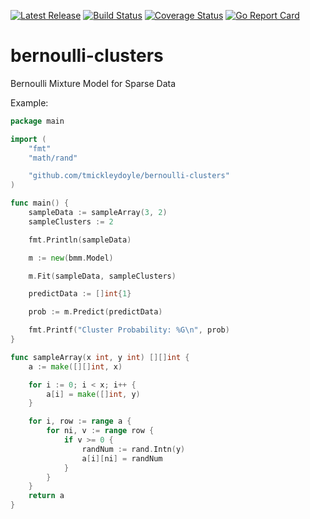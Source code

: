 [![Latest Release](https://img.shields.io/github/release/tmickleydoyle/bernoulli-clusters.svg)](https://github.com/tmickleydoyle/bernoulli-clusters/releases)
[![Build Status](https://github.com/tmickleydoyle/bernoulli-clusters/workflows/build/badge.svg)](https://github.com/tmickleydoyle/bernoulli-clusters/actions)
[![Coverage Status](https://coveralls.io/repos/github/tmickleydoyle/bernoulli-clusters/badge.svg?branch=master)](https://coveralls.io/github/tmickleydoyle/bernoulli-clusters?branch=master)
[![Go Report Card](https://goreportcard.com/badge/github.com/tmickleydoyle/bernoulli-clusters)](https://goreportcard.com/report/github.com/tmickleydoyle/bernoulli-clusters)

# bernoulli-clusters
Bernoulli Mixture Model for Sparse Data


Example:

```go
package main

import (
	"fmt"
	"math/rand"

	"github.com/tmickleydoyle/bernoulli-clusters"
)

func main() {
	sampleData := sampleArray(3, 2)
	sampleClusters := 2

	fmt.Println(sampleData)

	m := new(bmm.Model)

	m.Fit(sampleData, sampleClusters)

	predictData := []int{1}

	prob := m.Predict(predictData)

	fmt.Printf("Cluster Probability: %G\n", prob)
}

func sampleArray(x int, y int) [][]int {
	a := make([][]int, x)

	for i := 0; i < x; i++ {
		a[i] = make([]int, y)
	}

	for i, row := range a {
		for ni, v := range row {
			if v >= 0 {
				randNum := rand.Intn(y)
				a[i][ni] = randNum
			}
		}
	}
	return a
}
```
